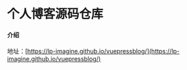 # 个人博客源码仓库
#### 介绍
 地址：[https://lp-imagine.github.io/vuepressblog/](https://lp-imagine.github.io/vuepressblog/)
